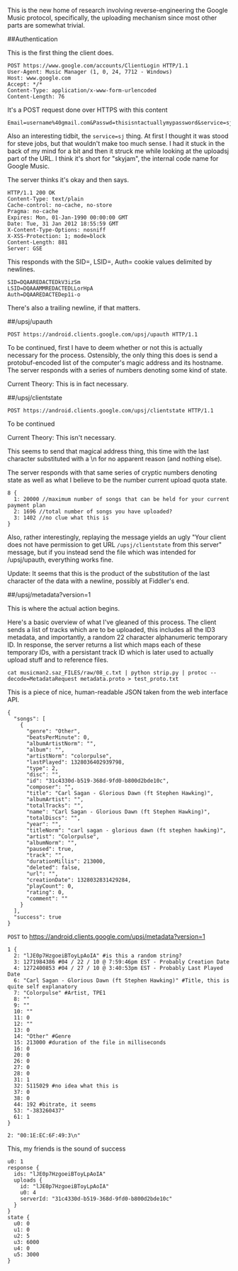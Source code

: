 This is the new home of research involving reverse-engineering the Google Music protocol, specifically, the uploading mechanism since most other parts are somewhat trivial.

##Authentication

This is the first thing the client does.

```
POST https://www.google.com/accounts/ClientLogin HTTP/1.1
User-Agent: Music Manager (1, 0, 24, 7712 - Windows)
Host: www.google.com
Accept: */*
Content-Type: application/x-www-form-urlencoded
Content-Length: 76
```

It's a POST request done over HTTPS with this content

```
Email=username%40gmail.com&Passwd=thisisntactuallymypassword&service=sj&accountType=GOOGLE
```

Also an interesting tidbit, the `service=sj` thing. At first I thought it was stood for steve jobs, but that wouldn't make too much sense. I had it stuck in the back of my mind for a bit and then it struck me while looking at the uploadsj part of the URL. I think it's short for "skyjam", the internal code name for Google Music.

The server thinks it's okay and then says.

```
HTTP/1.1 200 OK
Content-Type: text/plain
Cache-control: no-cache, no-store
Pragma: no-cache
Expires: Mon, 01-Jan-1990 00:00:00 GMT
Date: Tue, 31 Jan 2012 18:55:59 GMT
X-Content-Type-Options: nosniff
X-XSS-Protection: 1; mode=block
Content-Length: 881
Server: GSE
```

This responds with the SID=, LSID=, Auth= cookie values delimited by newlines.

```
SID=DQAAREDACTEDkV3izSm
LSID=DQAAAMMREDACTEDLLorHpA
Auth=DQAAREDACTEDep1i-o
```

There's also a trailing newline, if that matters. 

##/upsj/upauth

`POST https://android.clients.google.com/upsj/upauth HTTP/1.1`

To be continued, first I have to deem whether or not this is actually necessary for the process. Ostensibly, the only thing this does is send a protobuf-encoded list of the computer's magic address and its hostname. The server responds with a series of numbers denoting some kind of state.

Current Theory: This is in fact necessary. 

##/upsj/clientstate

`POST https://android.clients.google.com/upsj/clientstate HTTP/1.1`

To be continued

Current Theory: This isn't necessary.

This seems to send that magical address thing, this time with the last character substituted with a \n for no apparent reason (and nothing else).

The server responds with that same series of cryptic numbers denoting state as well as what I believe to be the number current upload quota state.

```
8 {
  1: 20000 //maximum number of songs that can be held for your current payment plan
  2: 1696 //total number of songs you have uploaded?
  3: 1402 //no clue what this is
}
```

Also, rather interestingly, replaying the message yields an ugly "Your client does not have permission to get URL `/upsj/clientstate` from this server" message, but if you instead send the file which was intended for /upsj/upauth, everything works fine.

Update: It seems that this is the product of the substitution of the last character of the data with a newline, possibly at Fiddler's end.

##/upsj/metadata?version=1

This is where the actual action begins.

Here's a basic overview of what I've gleaned of this process. The client sends a list of tracks which are to be uploaded, this includes all the ID3 metadata, and importantly, a random 22 character alphanumeric temporary ID. In response, the server returns a list which maps each of these temporary IDs, with a persistant track ID which is later used to actually upload stuff and to reference files.


`cat musicman2.saz_FILES/raw/08_c.txt | python strip.py | protoc --decode=MetadataRequest metadata.proto > test_proto.txt`


This is a piece of nice, human-readable JSON taken from the web interface API.

```
{
  "songs": [
    {
      "genre": "Other",
      "beatsPerMinute": 0,
      "albumArtistNorm": "",
      "album": "",
      "artistNorm": "colorpulse",
      "lastPlayed": 1328036402939798,
      "type": 2,
      "disc": "",
      "id": "31c4330d-b519-368d-9fd0-b800d2bde10c",
      "composer": "",
      "title": "Carl Sagan - Glorious Dawn (ft Stephen Hawking)",
      "albumArtist": "",
      "totalTracks": "",
      "name": "Carl Sagan - Glorious Dawn (ft Stephen Hawking)",
      "totalDiscs": "",
      "year": "",
      "titleNorm": "carl sagan - glorious dawn (ft stephen hawking)",
      "artist": "Colorpulse",
      "albumNorm": "",
      "paused": true,
      "track": "",
      "durationMillis": 213000,
      "deleted": false,
      "url": "",
      "creationDate": 1328032831429284,
      "playCount": 0,
      "rating": 0,
      "comment": ""
    }
  ],
  "success": true
}
```

`POST` to https://android.clients.google.com/upsj/metadata?version=1 

```
1 {
  2: "lJE0p7HzgoeiBToyLpAoIA" #is this a random string?
  3: 1271984386 #04 / 22 / 10 @ 7:59:46pm EST - Probably Creation Date
  4: 1272400853 #04 / 27 / 10 @ 3:40:53pm EST - Probably Last Played Date
  6: "Carl Sagan - Glorious Dawn (ft Stephen Hawking)" #Title, this is quite self explanatory
  7: "Colorpulse" #Artist, TPE1
  8: ""
  9: ""
  10: ""
  11: 0
  12: ""
  13: 0
  14: "Other" #Genre
  15: 213000 #duration of the file in milliseconds
  16: 0
  20: 0
  26: 0
  27: 0
  28: 0
  31: 1
  32: 5115029 #no idea what this is
  37: 0
  38: 0
  44: 192 #bitrate, it seems
  53: "-383260437"
  61: 1
}

2: "00:1E:EC:6F:49:3\n"
```


This, my friends is the sound of success

```
u0: 1
response {
  ids: "lJE0p7HzgoeiBToyLpAoIA"
  uploads {
    id: "lJE0p7HzgoeiBToyLpAoIA"
    u0: 4
    serverId: "31c4330d-b519-368d-9fd0-b800d2bde10c"
  }
}
state {
  u0: 0
  u1: 0
  u2: 5
  u3: 6000
  u4: 0
  u5: 3000
}
```
